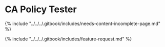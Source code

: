 # CA Policy Tester

{% include "../../../.gitbook/includes/needs-content-incomplete-page.md" %}



{% include "../../../.gitbook/includes/feature-request.md" %}
